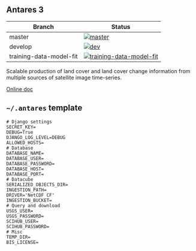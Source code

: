 ## Antares 3

| Branch | Status |
| --- | --- |
| master  | [![master](https://travis-ci.org/CONABIO/antares3.png?branch=master)](https://travis-ci.org/CONABIO/antares3) | 
| develop | [![dev](https://travis-ci.org/CONABIO/antares3.png?branch=develop)](https://travis-ci.org/CONABIO/antares3) | 
| training-data-model-fit | [![training-data-model-fit](https://travis-ci.org/CONABIO/antares3.png?branch=training-data-model-fit)](https://travis-ci.org/CONABIO/antares3) | 


Scalable production of land cover and land cover change information from multiple sources of satellite image time-series.

[Online doc](https://conabio.github.io/antares3/)


## `~/.antares` template

```
# Django settings
SECRET_KEY=
DEBUG=True
DJANGO_LOG_LEVEL=DEBUG
ALLOWED_HOSTS=
# Database
DATABASE_NAME=
DATABASE_USER=
DATABASE_PASSWORD=
DATABASE_HOST=
DATABASE_PORT=
# Datacube
SERIALIZED_OBJECTS_DIR=
INGESTION_PATH=
DRIVER='NetCDF CF'
INGESTION_BUCKET=
# Query and download
USGS_USER=
USGS_PASSWORD=
SCIHUB_USER=
SCIHUB_PASSWORD=
# Misc
TEMP_DIR=
BIS_LICENSE=
```

